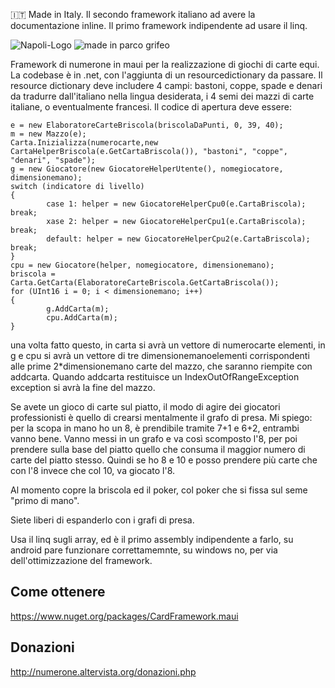 :it: Made in Italy. Il secondo framework italiano ad avere la documentazione inline.
Il primo framework indipendente ad usare il linq.

![Napoli-Logo](https://github.com/user-attachments/assets/fc1773c1-6823-429d-8760-e7d7e79f7d8f)
![made in parco grifeo](https://github.com/user-attachments/assets/c1d40b56-101a-462f-9970-006c81937300)

Framework di numerone in maui per la realizzazione di giochi di carte equi.
La codebase è in .net, con l'aggiunta di un resourcedictionary da passare.
Il resource dictionary deve includere 4 campi: bastoni, coppe, spade e denari da tradurre dall'italiano nella lingua desiderata, i 4 semi dei mazzi di carte italiane, o eventualmente francesi.
Il codice di apertura deve essere:

	e = new ElaboratoreCarteBriscola(briscolaDaPunti, 0, 39, 40);
	m = new Mazzo(e);
	Carta.Inizializza(numerocarte,new CartaHelperBriscola(e.GetCartaBriscola()), "bastoni", "coppe", "denari", "spade");
	g = new Giocatore(new GiocatoreHelperUtente(), nomegiocatore, dimensionemano);
	switch (indicatore di livello)
	{
    		case 1: helper = new GiocatoreHelperCpu0(e.CartaBriscola); break;
    		xase 2: helper = new GiocatoreHelperCpu1(e.CartaBriscola); break;
    		default: helper = new GiocatoreHelperCpu2(e.CartaBriscola); break;
	}
	cpu = new Giocatore(helper, nomegiocatore, dimensionemano);
	briscola = Carta.GetCarta(ElaboratoreCarteBriscola.GetCartaBriscola());
	for (UInt16 i = 0; i < dimensionemano; i++)
	{
    		g.AddCarta(m);
    		cpu.AddCarta(m);
	}
 
una volta fatto questo, in carta si avrà un vettore di numerocarte elementi, in g e cpu si avrà un vettore di tre dimensionemanoelementi corrispondenti alle prime 2*dimensionemano carte del mazzo, 
che saranno riempite con addcarta.
Quando addcarta restituisce un IndexOutOfRangeException exception si avrà la fine del mazzo.

Se avete un gioco di carte sul piatto, il modo di agire dei giocatori professionisti è quello di crearsi mentalmente il grafo di presa. Mi spiego: per la scopa in mano ho un 8, è prendibile tramite 7+1 e 6+2, entrambi vanno bene. Vanno messi in un grafo e va così scomposto l'8, per poi prendere sulla base del piatto quello che consuma il maggior numero di carte del piatto stesso. Quindi se ho 8 e 10 e posso prendere più carte che con l'8 invece che col 10, va giocato l'8.

Al momento copre la briscola ed il poker, col poker che si fissa sul seme "primo di mano".

Siete liberi di espanderlo con i grafi di presa.

Usa il linq sugli array, ed è il primo assembly indipendente a farlo, su android pare funzionare correttamemnte, su windows no, per via dell'ottimizzazione del framework.

## Come ottenere

https://www.nuget.org/packages/CardFramework.maui

## Donazioni

http://numerone.altervista.org/donazioni.php
